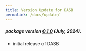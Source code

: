 ```yaml
---
title: Version Update for DASB
permalink: /docs/update/
---
```

##### package version [0.1.0](https://github.com/speechbrain/benchmarks/tree/main/benchmarks/DASB) (July, 2024).
- initial release of DASB 


